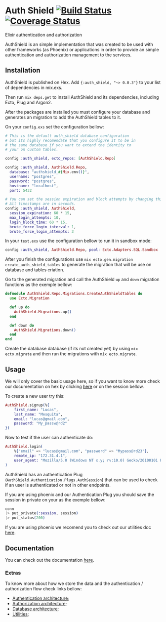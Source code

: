 # Auth Shield [![Build Status](https://travis-ci.com/lcpojr/auth_shield.svg?branch=master)](https://travis-ci.com/lcpojr/auth_shield) [![Coverage Status](https://coveralls.io/repos/github/lcpojr/auth_shield/badge.svg?branch=master)](https://coveralls.io/github/lcpojr/auth_shield?branch=master)

Elixir authentication and authorization

AuthShield is an simple implementation that was created to be used with other frameworks (as Phoenix) or applications in order to provide an simple authentication and authorization management to the services.

## Installation

AuthShield is published on Hex. Add `{:auth_shield, "~> 0.0.3"}` to your list of dependencies in mix.exs.

Then run `mix deps.get` to install AuthShield and its dependencies, including Ecto, Plug and Argon2.

After the packages are installed you must configure your database and generates an migration to add the AuthShield tables to it.

On your `config.exs` set the configuration bellow:

```elixir
# This is the default auth_shield database configuration
# but its highly recomendate that you configure it to be in
# the same database if you want to extend the identity to
# your on custom tables.

config :auth_shield, ecto_repos: [AuthShield.Repo]

config :auth_shield, AuthShield.Repo,
  database: "authshield_#{Mix.env()}",
  username: "postgres",
  password: "postgres",
  hostname: "localhost",
  port: 5432

# You can set the session expiration and block attempts by changing this config.
# All timestamps are in seconds.
config :auth_shield, AuthShield,
  session_expiration: 60 * 15,
  max_login_attempts: 10,
  login_block_time: 60 * 15,
  brute_force_login_interval: 1,
  brute_force_login_attempts: 3
```

In your `test.exs` use the configuration bellow to run it in sandbox mode:

```elixir
config :auth_shield, AuthShield.Repo, pool: Ecto.Adapters.SQL.Sandbox
```

After you finish the configurations use `mix ecto.gen.migration create_auth_shield_tables` to generate the migration that will be use on database and tables criation.

Go to the generated migration and call the AuthShield `up` and `down` migration functions as the exemple bellow:

```elixir
defmodule AuthShield.Repo.Migrations.CreateAuthShieldTables do
  use Ecto.Migration

  def up do
    AuthShield.Migrations.up()
  end

  def down do
    AuthShield.Migrations.down()
  end
end
```

Create the database database (if its not created yet) by using `mix ecto.migrate` and
then run the migrations with `mix ecto.migrate`.

## Usage

We will only cover the basic usage here, so if you want to know more check our documentation on hex by clicking [here](https://hexdocs.pm/auth_shield/AuthShield.html) or on the session bellow.

To create a new user try this:

```elixir
AuthShield.signup(%{
    first_name: "Lucas",
    last_name: "Mesquita",
    email: "lucas@gmail.com",
    password: "My_passw@rd2"
})
```

Now to test if the user can authenticate do:

```elixir
AuthShield.login(
    %{"email" => "lucas@gmail.com", "password" => "Mypass@rd23"},
    remote_ip: "172.31.4.1",
    user_agent: "Mozilla/5.0 (Windows NT x.y; rv:10.0) Gecko/20100101 Firefox/10.0"
)
```

AuthShield has an authentication Plug (`AuthShield.Authentication.Plugs.AuthSession`) that can
be used to check if an user is authenticated or not in other endpoints.

If you are using phoenix and our Authentication Plug you should save the session in private on
your as the exemple bellow:

```elixir
conn
|> put_private(:session, session)
|> put_status(200)
```

If you are using phoenix we recomend you to check out our utilities doc [here](https://github.com/lcpojr/auth_shield/blob/master/docs/utilities.md).

## Documentation

You can check out the documentation [here](https://hexdocs.pm/auth_shield/AuthShield.html).

### Extras

To know more about how we store the data and the authentication / authorization flow check links bellow:

- [Authentication architecture](https://github.com/lcpojr/auth_shield/blob/master/docs/authentication.md);
- [Authorization architecture](https://github.com/lcpojr/auth_shield/blob/master/docs/authorization.md);
- [Database architecture](https://github.com/lcpojr/auth_shield/blob/master/docs/database.md);
- [Utilities](https://github.com/lcpojr/auth_shield/blob/master/docs/utilities.md);